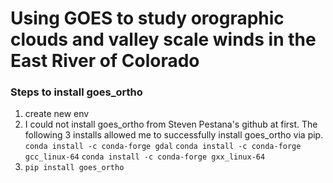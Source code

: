 # Using GOES to study orographic clouds and valley scale winds in the East River of Colorado

### Steps to install goes_ortho
1. create new env
2. I could not install goes_ortho from Steven Pestana's github at first. The following 3 installs allowed me to successfully install goes_ortho via pip.
`conda install -c conda-forge gdal`
`conda install -c conda-forge gcc_linux-64`
`conda install -c conda-forge gxx_linux-64`
3. `pip install goes_ortho`